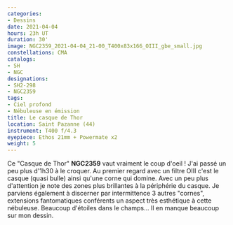 ```yaml
---
categories:
- Dessins
date: 2021-04-04
hours: 23h UT
duration: 30'
image: NGC2359_2021-04-04_21-00_T400x83x166_OIII_gbe_small.jpg
constellations: CMA
catalogs:
- SH
- NGC
designations:
- SH2-298
- NGC2359
tags:
- Ciel profond
- Nébuleuse en émission
title: Le casque de Thor
location: Saint Pazanne (44)
instrument: T400 f/4.3
eyepiece: Ethos 21mm + Powermate x2
weight: 5
---
```

Ce "Casque de Thor" **NGC2359** vaut vraiment le coup d'oeil ! J'ai passé un peu plus d'1h30 à le croquer. Au premier regard avec un filtre OIII c'est le casque (quasi bulle) ainsi qu'une corne qui domine. Avec un peu plus d'attention je note des zones plus brillantes à la périphérie du casque. Je parviens également à discerner par intermittence 3 autres "cornes", extensions fantomatiques conférents un aspect très esthétique à cette nébuleuse. Beaucoup d'étoiles dans le champs... Il en manque beaucoup sur mon dessin.